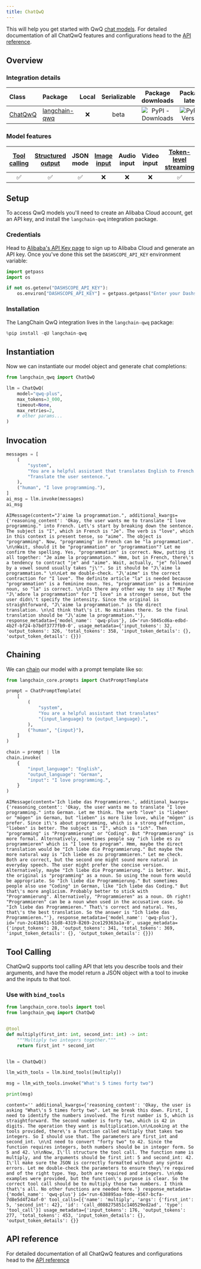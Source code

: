 ```yaml
---
title: ChatQwQ
---
```


This will help you get started with QwQ [chat models](../../concepts/chat_models). For detailed documentation of all ChatQwQ features and configurations head to the [API reference](https://pypi.org/project/langchain-qwq/).

## Overview

### Integration details

| Class | Package | Local | Serializable | Package downloads | Package latest |
| :--- | :--- | :---: |  :---: | :---: | :---: |
| [ChatQwQ](https://pypi.org/project/langchain-qwq/) | [langchain-qwq](https://pypi.org/project/langchain-qwq/) | ❌ | beta | ![PyPI - Downloads](https://img.shields.io/pypi/dm/langchain-qwq?style=flat-square&label=%20) | ![PyPI - Version](https://img.shields.io/pypi/v/langchain-qwq?style=flat-square&label=%20) |

### Model features

| [Tool calling](../../how_to/tool_calling.ipynb) | [Structured output](../../how_to/structured_output.ipynb) | JSON mode | [Image input](../../how_to/multimodal_inputs.ipynb) | Audio input | Video input | [Token-level streaming](../../how_to/chat_streaming.ipynb) | Native async | [Token usage](../../how_to/chat_token_usage_tracking.ipynb) | [Logprobs](../../how_to/logprobs.ipynb) |
| :---: | :---: | :---: | :---: |  :---: | :---: | :---: | :---: | :---: | :---: |
| ✅ | ✅ | ✅ |❌  | ❌ | ❌ | ✅ | ✅ | ✅ | ❌ |

## Setup

To access QwQ models you'll need to create an Alibaba Cloud account, get an API key, and install the `langchain-qwq` integration package.

### Credentials

Head to [Alibaba's API Key page](https://account.alibabacloud.com/login/login.htm?oauth_callback=https%3A%2F%2Fbailian.console.alibabacloud.com%2F%3FapiKey%3D1&lang=en#/api-key) to sign up to Alibaba Cloud and generate an API key. Once you've done this set the `DASHSCOPE_API_KEY` environment variable:

```python
import getpass
import os

if not os.getenv("DASHSCOPE_API_KEY"):
    os.environ["DASHSCOPE_API_KEY"] = getpass.getpass("Enter your Dashscope API key: ")
```

### Installation

The LangChain QwQ integration lives in the `langchain-qwq` package:

```python
%pip install -qU langchain-qwq
```

## Instantiation

Now we can instantiate our model object and generate chat completions:

```python
from langchain_qwq import ChatQwQ

llm = ChatQwQ(
    model="qwq-plus",
    max_tokens=3_000,
    timeout=None,
    max_retries=2,
    # other params...
)
```

## Invocation

```python
messages = [
    (
        "system",
        "You are a helpful assistant that translates English to French."
        "Translate the user sentence.",
    ),
    ("human", "I love programming."),
]
ai_msg = llm.invoke(messages)
ai_msg
```

```output
AIMessage(content="J'aime la programmation.", additional_kwargs={'reasoning_content': 'Okay, the user wants me to translate "I love programming." into French. Let\'s start by breaking down the sentence. The subject is "I", which in French is "Je". The verb is "love", which in this context is present tense, so "aime". The object is "programming". Now, "programming" in French can be "la programmation". \n\nWait, should it be "programmation" or "programmation"? Let me confirm the spelling. Yes, "programmation" is correct. Now, putting it all together: "Je aime la programmation." Hmm, but in French, there\'s a tendency to contract "je" and "aime". Wait, actually, "je" followed by a vowel sound usually takes "j\'". So it should be "J\'aime la programmation." \n\nLet me double-check. "J\'aime" is the correct contraction for "I love". The definite article "la" is needed because "programmation" is a feminine noun. Yes, "programmation" is a feminine noun, so "la" is correct. \n\nIs there any other way to say it? Maybe "J\'adore la programmation" for "I love" in a stronger sense, but the user didn\'t specify the intensity. Since the original is straightforward, "J\'aime la programmation." is the direct translation. \n\nI think that\'s it. No mistakes there. So the final translation should be "J\'aime la programmation."'}, response_metadata={'model_name': 'qwq-plus'}, id='run-5045cd6a-edbd-4b2f-bf24-b7bdf3777fb9-0', usage_metadata={'input_tokens': 32, 'output_tokens': 326, 'total_tokens': 358, 'input_token_details': {}, 'output_token_details': {}})
```

## Chaining

We can [chain](../../how_to/sequence.ipynb) our model with a prompt template like so:

```python
from langchain_core.prompts import ChatPromptTemplate

prompt = ChatPromptTemplate(
    [
        (
            "system",
            "You are a helpful assistant that translates"
            "{input_language} to {output_language}.",
        ),
        ("human", "{input}"),
    ]
)

chain = prompt | llm
chain.invoke(
    {
        "input_language": "English",
        "output_language": "German",
        "input": "I love programming.",
    }
)
```

```output
AIMessage(content='Ich liebe das Programmieren.', additional_kwargs={'reasoning_content': 'Okay, the user wants me to translate "I love programming." into German. Let me think. The verb "love" is "lieben" or "mögen" in German, but "lieben" is more like love, while "mögen" is prefer. Since it\'s about programming, which is a strong affection, "lieben" is better. The subject is "I", which is "ich". Then "programming" is "Programmierung" or "Coding". But "Programmierung" is more formal. Alternatively, sometimes people say "ich liebe es zu programmieren" which is "I love to program". Hmm, maybe the direct translation would be "Ich liebe die Programmierung." But maybe the more natural way is "Ich liebe es zu programmieren." Let me check. Both are correct, but the second one might sound more natural in everyday speech. The user might prefer the concise version. Alternatively, maybe "Ich liebe die Programmierung." is better. Wait, the original is "programming" as a noun. So using the noun form would be appropriate. So "Ich liebe die Programmierung." But sometimes people also use "Coding" in German, like "Ich liebe das Coding." But that\'s more anglicism. Probably better to stick with "Programmierung". Alternatively, "Programmieren" as a noun. Oh right! "Programmieren" can be a noun when used in the accusative case. So "Ich liebe das Programmieren." That\'s correct and natural. Yes, that\'s the best translation. So the answer is "Ich liebe das Programmieren."'}, response_metadata={'model_name': 'qwq-plus'}, id='run-2c418451-51d8-4319-8269-2ce129363a1a-0', usage_metadata={'input_tokens': 28, 'output_tokens': 341, 'total_tokens': 369, 'input_token_details': {}, 'output_token_details': {}})
```

## Tool Calling

ChatQwQ supports tool calling API that lets you describe tools and their arguments, and have the model return a JSON object with a tool to invoke and the inputs to that tool.

### Use with `bind_tools`

```python
from langchain_core.tools import tool
from langchain_qwq import ChatQwQ


@tool
def multiply(first_int: int, second_int: int) -> int:
    """Multiply two integers together."""
    return first_int * second_int


llm = ChatQwQ()

llm_with_tools = llm.bind_tools([multiply])

msg = llm_with_tools.invoke("What's 5 times forty two")

print(msg)
```

```output
content='' additional_kwargs={'reasoning_content': 'Okay, the user is asking "What\'s 5 times forty two". Let me break this down. First, I need to identify the numbers involved. The first number is 5, which is straightforward. The second number is forty two, which is 42 in digits. The operation they want is multiplication.\n\nLooking at the tools provided, there\'s a function called multiply that takes two integers. So I should use that. The parameters are first_int and second_int. \n\nI need to convert "forty two" to 42. Since the function requires integers, both numbers should be in integer form. So 5 and 42. \n\nNow, I\'ll structure the tool call. The function name is multiply, and the arguments should be first_int: 5 and second_int: 42. I\'ll make sure the JSON is correctly formatted without any syntax errors. Let me double-check the parameters to ensure they\'re required and of the right type. Yep, both are required and integers. \n\nNo examples were provided, but the function\'s purpose is clear. So the correct tool call should be to multiply those two numbers. I think that\'s all. No other functions are needed here.'} response_metadata={'model_name': 'qwq-plus'} id='run-638895aa-fdde-4567-bcfa-7d8e5d4f24af-0' tool_calls=[{'name': 'multiply', 'args': {'first_int': 5, 'second_int': 42}, 'id': 'call_d088275851c140529ed2ad', 'type': 'tool_call'}] usage_metadata={'input_tokens': 176, 'output_tokens': 277, 'total_tokens': 453, 'input_token_details': {}, 'output_token_details': {}}
```

## API reference

For detailed documentation of all ChatQwQ features and configurations head to the [API reference](https://pypi.org/project/langchain-qwq/)
